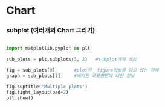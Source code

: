 # Chart

### subplot  (여러개의 Chart 그리기)
```python

import matplotlib.pyplot as plt

sub_plots = plt.subplots(3, 2)   #subplot개체 생성

fig = sub_plots[0]       #plot의  figure정보를 담고 있는 객체
graph = sub_plots[1]     #배치된 좌표평면에 대한 정보

fig.suptitle('Multiple plots')
fig.tight_layout(pad=2)
plt.show()
```
